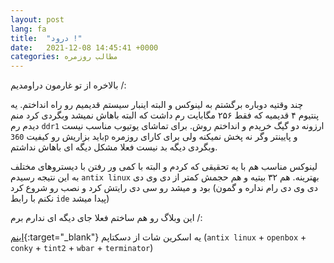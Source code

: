 ```yaml
---
layout: post
lang: fa
title:  "درود !"
date:   2021-12-08 14:45:41 +0000
categories: مطالب روزمره
---
```

بالاخره از تو غارمون دراومدیم /:

چند وقتیه دوباره برگشتم به لینوکس و البته اینبار سیستم قدیمیم رو راه انداختم.
یه پنتیوم ۴ قدیمیه که فقط ۲۵۶ مگابایت رم داشت که البته باهاش نمیشد وبگردی کرد منم دیدم رم `ddr1` ارزونه دو گیگ خریدم و انداختم روش. برای تماشای یوتیوب مناسب نیست باید بزاریش رو کیفیت `360p` و پایینتر وگر نه پخش نمیکنه ولی برای کارای روزمره وبگردی دیگه بد نیست فعلا مشکل دیگه ای باهاش نداشتم.

لینوکس مناسب هم با یه تحقیقی که کردم و البته با کمی ور رفتن با دیستروهای مختلف به این نتیجه رسیدم `antix linux` بهترینه. هم ۳۲ بیتیه و هم حجمش کمتر از دی وی دی بود و میشد رو سی دی رایتش کرد و نصب رو شروع کرد (دی وی دی رام نداره و گمون نکنم با رابط `ide` پیدا میشد)

این وبلاگ رو هم ساختم فعلا جای دیگه ای ندارم برم /:

 [اینم](https://s21.picofile.com/file/8444875134/alob1.png){:target="_blank"} یه اسکرین شات از دسکتاپم
(`antix linux` + `openbox` + `conky` + `tint2` + `wbar` + `terminator`)